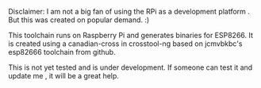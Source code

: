Disclaimer: I am not a big fan of using the RPi as a development platform . But this was created on popular demand. :)

This toolchain runs on Raspberry Pi and generates binaries for ESP8266. It is created using a canadian-cross in crosstool-ng based on jcmvbkbc's esp82666 toolchain from github.

This is not yet tested and is under development. If someone can test it and update me , it will be a great help.  

